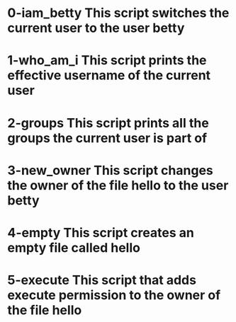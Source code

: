 # 0-iam_betty This script switches the current user to the user betty
# 1-who_am_i This script prints the effective username of the current user
# 2-groups This script prints all the groups the current user is part of
# 3-new_owner This script changes the owner of the file hello to the user betty
# 4-empty This script creates an empty file called hello
# 5-execute This script that adds execute permission to the owner of the file hello 
#
